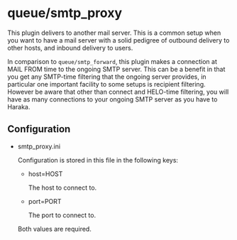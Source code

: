queue/smtp_proxy
================

This plugin delivers to another mail server. This is a common setup when you
want to have a mail server with a solid pedigree of outbound delivery to
other hosts, and inbound delivery to users.

In comparison to `queue/smtp_forward`, this plugin makes a connection at
MAIL FROM time to the ongoing SMTP server. This can be a benefit in that
you get any SMTP-time filtering that the ongoing server provides, in
particular one important facility to some setups is recipient filtering.
However be aware that other than connect and HELO-time filtering, you will
have as many connections to your ongoing SMTP server as you have to Haraka.

Configuration
-------------

* smtp_proxy.ini
  
  Configuration is stored in this file in the following keys:
  
  * host=HOST
    
    The host to connect to.
    
  * port=PORT
    
    The port to connect to.

  Both values are required.
  